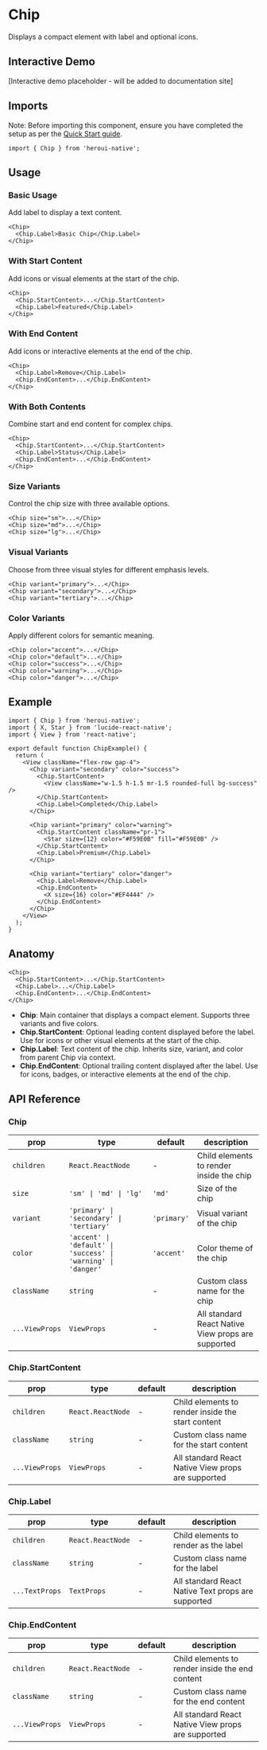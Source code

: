 # Chip

Displays a compact element with label and optional icons.

## Interactive Demo

[Interactive demo placeholder - will be added to documentation site]

## Imports

Note: Before importing this component, ensure you have completed the setup as per the [Quick Start guide](../../../README.md).

```tsx
import { Chip } from 'heroui-native';
```

## Usage

### Basic Usage

Add label to display a text content.

```tsx
<Chip>
  <Chip.Label>Basic Chip</Chip.Label>
</Chip>
```

### With Start Content

Add icons or visual elements at the start of the chip.

```tsx
<Chip>
  <Chip.StartContent>...</Chip.StartContent>
  <Chip.Label>Featured</Chip.Label>
</Chip>
```

### With End Content

Add icons or interactive elements at the end of the chip.

```tsx
<Chip>
  <Chip.Label>Remove</Chip.Label>
  <Chip.EndContent>...</Chip.EndContent>
</Chip>
```

### With Both Contents

Combine start and end content for complex chips.

```tsx
<Chip>
  <Chip.StartContent>...</Chip.StartContent>
  <Chip.Label>Status</Chip.Label>
  <Chip.EndContent>...</Chip.EndContent>
</Chip>
```

### Size Variants

Control the chip size with three available options.

```tsx
<Chip size="sm">...</Chip>
<Chip size="md">...</Chip>
<Chip size="lg">...</Chip>
```

### Visual Variants

Choose from three visual styles for different emphasis levels.

```tsx
<Chip variant="primary">...</Chip>
<Chip variant="secondary">...</Chip>
<Chip variant="tertiary">...</Chip>
```

### Color Variants

Apply different colors for semantic meaning.

```tsx
<Chip color="accent">...</Chip>
<Chip color="default">...</Chip>
<Chip color="success">...</Chip>
<Chip color="warning">...</Chip>
<Chip color="danger">...</Chip>
```

## Example

```tsx
import { Chip } from 'heroui-native';
import { X, Star } from 'lucide-react-native';
import { View } from 'react-native';

export default function ChipExample() {
  return (
    <View className="flex-row gap-4">
      <Chip variant="secondary" color="success">
        <Chip.StartContent>
          <View className="w-1.5 h-1.5 mr-1.5 rounded-full bg-success" />
        </Chip.StartContent>
        <Chip.Label>Completed</Chip.Label>
      </Chip>

      <Chip variant="primary" color="warning">
        <Chip.StartContent className="pr-1">
          <Star size={12} color="#F59E0B" fill="#F59E0B" />
        </Chip.StartContent>
        <Chip.Label>Premium</Chip.Label>
      </Chip>

      <Chip variant="tertiary" color="danger">
        <Chip.Label>Remove</Chip.Label>
        <Chip.EndContent>
          <X size={16} color="#EF4444" />
        </Chip.EndContent>
      </Chip>
    </View>
  );
}
```

## Anatomy

```tsx
<Chip>
  <Chip.StartContent>...</Chip.StartContent>
  <Chip.Label>...</Chip.Label>
  <Chip.EndContent>...</Chip.EndContent>
</Chip>
```

- **Chip**: Main container that displays a compact element. Supports three variants and five colors.
- **Chip.StartContent**: Optional leading content displayed before the label. Use for icons or other visual elements at the start of the chip.
- **Chip.Label**: Text content of the chip. Inherits size, variant, and color from parent Chip via context.
- **Chip.EndContent**: Optional trailing content displayed after the label. Use for icons, badges, or interactive elements at the end of the chip.

## API Reference

### Chip

| prop           | type                                                          | default     | description                                        |
| -------------- | ------------------------------------------------------------- | ----------- | -------------------------------------------------- |
| `children`     | `React.ReactNode`                                             | -           | Child elements to render inside the chip           |
| `size`         | `'sm' \| 'md' \| 'lg'`                                        | `'md'`      | Size of the chip                                   |
| `variant`      | `'primary' \| 'secondary' \| 'tertiary'`                      | `'primary'` | Visual variant of the chip                         |
| `color`        | `'accent' \| 'default' \| 'success' \| 'warning' \| 'danger'` | `'accent'`  | Color theme of the chip                            |
| `className`    | `string`                                                      | -           | Custom class name for the chip                     |
| `...ViewProps` | `ViewProps`                                                   | -           | All standard React Native View props are supported |

### Chip.StartContent

| prop           | type              | default | description                                        |
| -------------- | ----------------- | ------- | -------------------------------------------------- |
| `children`     | `React.ReactNode` | -       | Child elements to render inside the start content  |
| `className`    | `string`          | -       | Custom class name for the start content            |
| `...ViewProps` | `ViewProps`       | -       | All standard React Native View props are supported |

### Chip.Label

| prop           | type              | default | description                                        |
| -------------- | ----------------- | ------- | -------------------------------------------------- |
| `children`     | `React.ReactNode` | -       | Child elements to render as the label              |
| `className`    | `string`          | -       | Custom class name for the label                    |
| `...TextProps` | `TextProps`       | -       | All standard React Native Text props are supported |

### Chip.EndContent

| prop           | type              | default | description                                        |
| -------------- | ----------------- | ------- | -------------------------------------------------- |
| `children`     | `React.ReactNode` | -       | Child elements to render inside the end content    |
| `className`    | `string`          | -       | Custom class name for the end content              |
| `...ViewProps` | `ViewProps`       | -       | All standard React Native View props are supported |
